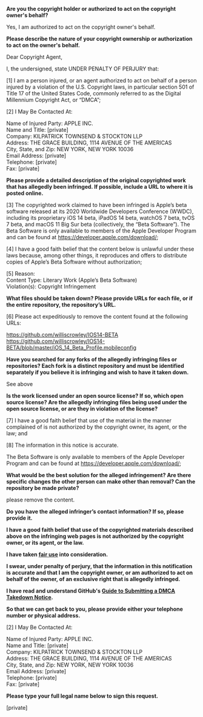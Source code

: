 **Are you the copyright holder or authorized to act on the copyright owner's behalf?**

Yes, I am authorized to act on the copyright owner's behalf.

**Please describe the nature of your copyright ownership or authorization to act on the owner's behalf.**

Dear Copyright Agent,

I, the undersigned, state UNDER PENALTY OF PERJURY that:

[1] I am a person injured, or an agent authorized to act on behalf of a person injured by a violation of the U.S. Copyright laws, in particular section 501 of Title 17 of the United States Code, commonly referred to as the Digital Millennium Copyright Act, or “DMCA”;

[2] I May Be Contacted At:

Name of Injured Party: APPLE INC.  
Name and Title: [private]  
Company: KILPATRICK TOWNSEND & STOCKTON LLP  
Address: THE GRACE BUILDING, 1114 AVENUE OF THE AMERICAS  
City, State, and Zip: NEW YORK, NEW YORK 10036  
Email Address: [private]  
Telephone: [private]  
Fax: [private]

**Please provide a detailed description of the original copyrighted work that has allegedly been infringed. If possible, include a URL to where it is posted online.**

[3] The copyrighted work claimed to have been infringed is Apple’s beta software released at its 2020 Worldwide Developers Conference (WWDC), including its proprietary iOS 14 beta, iPadOS 14 beta, watchOS 7 beta, tvOS 7 beta, and macOS 11 Big Sur beta (collectively, the “Beta Software”). The Beta Software is only available to members of the Apple Developer Program and can be found at https://developer.apple.com/download/;

[4] I have a good faith belief that the content below is unlawful under these laws because, among other things, it reproduces and offers to distribute copies of Apple’s Beta Software without authorization;

[5] Reason:  
Content Type: Literary Work (Apple’s Beta Software)  
Violation(s): Copyright Infringement

**What files should be taken down? Please provide URLs for each file, or if the entire repository, the repository’s URL.**

[6] Please act expeditiously to remove the content found at the following URLs:

https://github.com/williscrowley/IOS14-BETA  
https://github.com/williscrowley/IOS14-BETA/blob/master/iOS_14_Beta_Profile.mobileconfig

**Have you searched for any forks of the allegedly infringing files or repositories? Each fork is a distinct repository and must be identified separately if you believe it is infringing and wish to have it taken down.**

See above

**Is the work licensed under an open source license? If so, which open source license? Are the allegedly infringing files being used under the open source license, or are they in violation of the license?**

[7] I have a good faith belief that use of the material in the manner complained of is not authorized by the copyright owner, its agent, or the law; and

[8] The information in this notice is accurate.

The Beta Software is only available to members of the Apple Developer Program and can be found at https://developer.apple.com/download/;

**What would be the best solution for the alleged infringement? Are there specific changes the other person can make other than removal? Can the repository be made private?**

please remove the content.

**Do you have the alleged infringer’s contact information? If so, please provide it.**

**I have a good faith belief that use of the copyrighted materials described above on the infringing web pages is not authorized by the copyright owner, or its agent, or the law.**

**I have taken <a href="https://www.lumendatabase.org/topics/22">fair use</a> into consideration.**

**I swear, under penalty of perjury, that the information in this notification is accurate and that I am the copyright owner, or am authorized to act on behalf of the owner, of an exclusive right that is allegedly infringed.**

**I have read and understand GitHub's <a href="https://docs.github.com/articles/guide-to-submitting-a-dmca-takedown-notice/">Guide to Submitting a DMCA Takedown Notice</a>.**

**So that we can get back to you, please provide either your telephone number or physical address.**

[2] I May Be Contacted At:

Name of Injured Party: APPLE INC.  
Name and Title: [private]  
Company: KILPATRICK TOWNSEND & STOCKTON LLP  
Address: THE GRACE BUILDING, 1114 AVENUE OF THE AMERICAS  
City, State, and Zip: NEW YORK, NEW YORK 10036  
Email Address: [private]  
Telephone: [private]  
Fax: [private]

**Please type your full legal name below to sign this request.**

[private]

